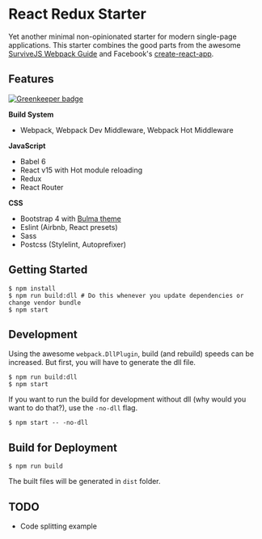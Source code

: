 React Redux Starter
==

Yet another minimal non-opinionated starter for modern single-page applications. This starter combines the good parts from the awesome [SurviveJS Webpack Guide](http://survivejs.com/webpack/) and Facebook's [create-react-app](https://github.com/facebookincubator/create-react-app).

## Features

[![Greenkeeper badge](https://badges.greenkeeper.io/nusmodifications/react-redux-starter.svg)](https://greenkeeper.io/)

**Build System**
- Webpack, Webpack Dev Middleware, Webpack Hot Middleware

**JavaScript**
- Babel 6
- React v15 with Hot module reloading
- Redux
- React Router

**CSS**
- Bootstrap 4 with [Bulma theme](http://bulma.io/)
- Eslint (Airbnb, React presets)
- Sass
- Postcss (Stylelint, Autoprefixer)

## Getting Started

```
$ npm install
$ npm run build:dll # Do this whenever you update dependencies or change vendor bundle
$ npm start
```

## Development

Using the awesome `webpack.DllPlugin`, build (and rebuild) speeds can be increased. But first, you will have
to generate the dll file.

```
$ npm run build:dll
$ npm start
```

If you want to run the build for development without dll (why would you want to do that?), use the `-no-dll` flag.

```
$ npm start -- -no-dll
```

## Build for Deployment

```
$ npm run build
```

The built files will be generated in `dist` folder.

## TODO

- Code splitting example
